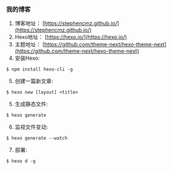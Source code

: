 ### 我的博客

1. 博客地址： [https://stephencmz.github.io/](https://stephencmz.github.io/)
2. Hexo地址： [https://hexo.io/](https://hexo.io/)
3. 主题地址： [https://github.com/theme-next/hexo-theme-next](https://github.com/theme-next/hexo-theme-next)
4. 安装Hexo: 
```
$ npm install hexo-cli -g
```
5. 创建一篇新文章:
```
$ hexo new [layout] <title>
```
5. 生成静态文件:
```
$ hexo generate
```
6. 监视文件变动:
```
$ hexo generate --watch
```
7. 部署:
```
$ hexo d -g
```